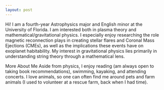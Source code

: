 ```yaml
---
layout: post
---
```

Hi! I am a fourth-year Astrophysics major and English minor at the University of Florida. I am interested both in plasma theory and mathematical/gravitational physics. I especially enjoy researching the role magnetic reconnection plays in creating stellar flares and Coronal Mass Ejections (CMEs), as well as the implications these events have on exoplanet habitability. My interest in gravitational physics lies primarily in understanding string theory through a mathematical lens.

More About Me
Aside from physics, I enjoy reading (am always open to taking book recommendations), swimming, kayaking, and attending concerts.
I love animals, so one can often find me around pets and farm animals (I used to volunteer at a rescue farm, back when I had time).

